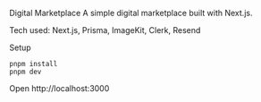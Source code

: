 Digital Marketplace
A simple digital marketplace built with Next.js.

Tech used: Next.js, Prisma, ImageKit, Clerk, Resend

Setup

```
pnpm install
pnpm dev
```

Open http://localhost:3000
